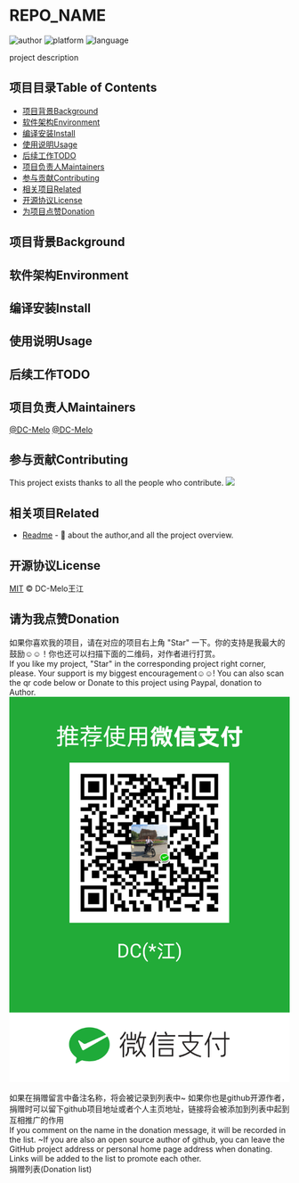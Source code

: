 # REPO_NAME #
<!-- 项目标记☻☺ -->
![author](https://img.shields.io/badge/DC-Melo-brightgreen.svg) 
![platform](https://img.shields.io/badge/platform-Linux-yellow.svg) 
![language](https://img.shields.io/badge/language-markdown-blue.svg) 
<!-- 项目描述 -->
project description


<!-- 项目目录 -->
## 项目目录Table of Contents ##
- [项目背景Background](#项目背景background)
- [软件架构Environment](#软件架构environment)
- [编译安装Install](#编译安装install)
- [使用说明Usage](#使用说明usage)
- [后续工作TODO](#后续工作todo)
- [项目负责人Maintainers](#项目负责人maintainers)
- [参与贡献Contributing](#参与贡献contributing)
- [相关项目Related](#相关项目related)
- [开源协议License](#开源协议license)
- [为项目点赞Donation](#为项目点赞donation)

<!-- 项目背景 -->
## 项目背景Background ##

<!-- 软件架构 -->
## 软件架构Environment ##

<!-- 编译安装 -->
## 编译安装Install ##

<!-- 使用说明 -->
## 使用说明Usage ##

<!-- 后续工作 -->
## 后续工作TODO ##


<!-- 项目负责人 -->
## 项目负责人Maintainers ##

[@DC-Melo](https://github.com/DC-Melo)
[@DC-Melo](https://gitee.com/DC-Melo)

<!-- 参与贡献 -->
## 参与贡献Contributing ##

This project exists thanks to all the people who contribute.
<a href="https://github.com/DC-Melo/REPO_NAME/graphs/contributors"><img src="https://opencollective.com/REPO_NAME/contributors.svg?width=890&button=false" /></a>

<!-- 相关项目 -->
## 相关项目Related ##

- [Readme](https://github.com/DC-Melo/README) - 💌 about the author,and all the project overview.


<!-- 开源协议 -->
## 开源协议License ##

[MIT](https://github.com/DC-Melo/REPO_NAME/LICENSE) © DC-Melo王江

<!-- 项目点赞 -->
## 请为我点赞Donation ##

如果你喜欢我的项目，请在对应的项目右上角 "Star" 一下。你的支持是我最大的鼓励☺☺！你也还可以扫描下面的二维码，对作者进行打赏。  
If you like my project, "Star" in the corresponding project right corner, please. Your support is my biggest encouragement☺☺! You can also scan the qr code below or Donate to this project using Paypal, donation to Author.  
![donation](docs/media/donation_quick_response_code.png)
<!-- <div align="center"> -->
<!-- <img src="docs/media/dc_wechat_pay.png" width="200" > -->
<!-- <img src="docs/media/dc_ali_pay.png"    width="200" > -->
<!-- <img src="docs/media/dc_bitcoin.png"    width="200" > -->
<!-- </div> -->

如果在捐赠留言中备注名称，将会被记录到列表中~ 如果你也是github开源作者，捐赠时可以留下github项目地址或者个人主页地址，链接将会被添加到列表中起到互相推广的作用  
If you comment on the name in the donation message, it will be recorded in the list. ~If you are also an open source author of github, you can leave the GitHub project address or personal home page address when donating. Links will be added to the list to promote each other.  
捐赠列表(Donation list)

